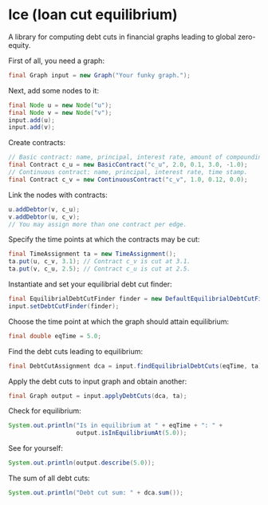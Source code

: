 # lce (loan cut equilibrium)
A library for computing debt cuts in  financial graphs leading to global zero-equity.

First of all, you need a graph:
```java
final Graph input = new Graph("Your funky graph.");
```

Next, add some nodes to it:
```java
final Node u = new Node("u");
final Node v = new Node("v");
input.add(u);
input.add(v);
```

Create contracts:
```java
// Basic contract: name, principal, interest rate, amount of compounding periods, time stamp.
final Contract c_u = new BasicContract("c_u", 2.0, 0.1, 3.0, -1.0); 
// Continuous contract: name, principal, interest rate, time stamp.
final Contract c_v = new ContinuousContract("c_v", 1.0, 0.12, 0.0);
```

Link the nodes with contracts:
```java
u.addDebtor(v, c_u);
v.addDebtor(u, c_v);
// You may assign more than one contract per edge.
```

Specify the time points at which the contracts may be cut:
```java
final TimeAssignment ta = new TimeAssignment();
ta.put(u, c_v, 3.1); // Contract c_v is cut at 3.1.
ta.put(v, c_u, 2.5); // Contract c_u is cut at 2.5.
```

Instantiate and set your equilibrial debt cut finder:
```java
final EquilibrialDebtCutFinder finder = new DefaultEquilibrialDebtCutFinder();
input.setDebtCutFinder(finder);
```

Choose the time point at which the graph should attain equilibrium:
```java
final double eqTime = 5.0;
```

Find the debt cuts leading to equilibrium:
```java
final DebtCutAssignment dca = input.findEquilibrialDebtCuts(eqTime, ta);
```

Apply the debt cuts to input graph and obtain another:
```java
final Graph output = input.applyDebtCuts(dca, ta);
```

Check for equilibrium:
```java
System.out.println("Is in equilibrium at " + eqTime + ": " + 
                   output.isInEquilibriumAt(5.0));
```

See for yourself:
```java
System.out.println(output.describe(5.0));
```

The sum of all debt cuts:
```java
System.out.println("Debt cut sum: " + dca.sum());
```        
